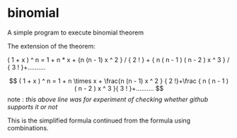 # binomial
A simple program to execute binomial theorem

The extension of the theorem:

( 1 + x ) ^ n = 1 + n * x + {n (n - 1) x ^ 2 } / { 2 ! } + { n ( n - 1 ) ( n - 2 ) x ^ 3 } / { 3 ! }+..........

$$
( 1 + x ) ^ n = 1 + n \times x + \frac{n (n - 1) x ^ 2 } { 2 !}+\frac { n ( n - 1 ) ( n - 2 ) x ^ 3 }{ 3 ! }+..........
$$
note : *this above line was for experiment of checking whether github supports it or not*

This is the simplified formula continued from the formula using combinations.
